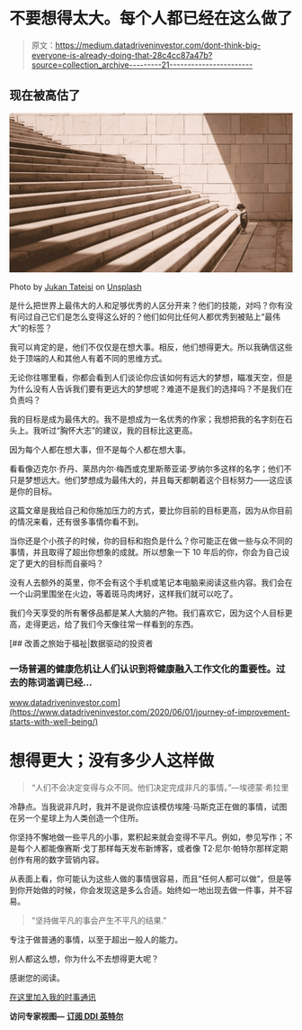 # 不要想得太大。每个人都已经在这么做了

> 原文：<https://medium.datadriveninvestor.com/dont-think-big-everyone-is-already-doing-that-28c4cc87a47b?source=collection_archive---------21----------------------->

## 现在被高估了

![](img/057fdd217a342985f5c9584130ccfce1.png)

Photo by [Jukan Tateisi](https://unsplash.com/@tateisimikito?utm_source=medium&utm_medium=referral) on [Unsplash](https://unsplash.com?utm_source=medium&utm_medium=referral)

是什么把世界上最伟大的人和足够优秀的人区分开来？他们的技能，对吗？你有没有问过自己它们是怎么变得这么好的？他们如何比任何人都优秀到被贴上“最伟大”的标签？

我可以肯定的是，他们不仅仅是在想大事。相反，他们想得更大。所以我确信这些处于顶端的人和其他人有着不同的思维方式。

无论你往哪里看，你都会看到人们谈论你应该如何有远大的梦想，瞄准天空，但是为什么没有人告诉我们要有更远大的梦想呢？难道不是我们的选择吗？不是我们在负责吗？

我的目标是成为最伟大的。我不是想成为一名优秀的作家；我想把我的名字刻在石头上。我听过“胸怀大志”的建议，我的目标比这更高。

因为每个人都在想大事，但不是每个人都在想大事。

看看像迈克尔·乔丹、莱昂内尔·梅西或克里斯蒂亚诺·罗纳尔多这样的名字；他们不只是梦想远大。他们梦想成为最伟大的，并且每天都朝着这个目标努力——这应该是你的目标。

这篇文章是我给自己和你施加压力的方式，要比你目前的目标更高，因为从你目前的情况来看，还有很多事情你看不到。

当你还是个小孩子的时候，你的目标和抱负是什么？你可能正在做一些与众不同的事情，并且取得了超出你想象的成就。所以想象一下 10 年后的你，你会为自己设定了更大的目标而自豪吗？

没有人去额外的英里，你不会有这个手机或笔记本电脑来阅读这些内容。我们会在一个山洞里围坐在火边，等着斑马肉烤好，这样我们就可以吃了。

我们今天享受的所有奢侈品都是某人大脑的产物。我们喜欢它，因为这个人目标更高，走得更远，给了我们今天像往常一样看到的东西。

[](https://www.datadriveninvestor.com/2020/06/01/journey-of-improvement-starts-with-well-being/) [## 改善之旅始于福祉|数据驱动的投资者

### 一场普遍的健康危机让人们认识到将健康融入工作文化的重要性。过去的陈词滥调已经…

www.datadriveninvestor.com](https://www.datadriveninvestor.com/2020/06/01/journey-of-improvement-starts-with-well-being/) 

# 想得更大；没有多少人这样做

> “人们不会决定变得与众不同。他们决定完成非凡的事情。”—埃德蒙·希拉里

冷静点。当我说非凡时，我并不是说你应该模仿埃隆·马斯克正在做的事情，试图在另一个星球上为人类创造一个住所。

你坚持不懈地做一些平凡的小事，累积起来就会变得不平凡。例如，参见写作；不是每个人都能像赛斯·戈丁那样每天发布新博客，或者像 T2·尼尔·帕特尔那样定期创作有用的数字营销内容。

从表面上看，你可能认为这些人做的事情很容易，而且“任何人都可以做”，但是等到你开始做的时候，你会发现这是多么合适。始终如一地出现去做一件事，并不容易。

> "坚持做平凡的事会产生不平凡的结果."

专注于做普通的事情，以至于超出一般人的能力。

别人都这么想，你为什么不去想得更大呢？

感谢您的阅读。

[在这里加入我的时事通讯](https://mailchi.mp/91ab170a8236/tochukwu)

**访问专家视图—** [**订阅 DDI 英特尔**](https://datadriveninvestor.com/ddi-intel)